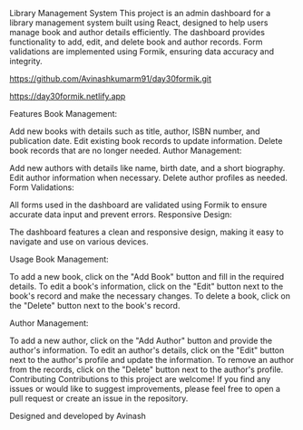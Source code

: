 Library Management System This project is an admin dashboard for a library management system built using React, designed to help users manage book and author details efficiently. The dashboard provides functionality to add, edit, and delete book and author records. Form validations are implemented using Formik, ensuring data accuracy and integrity.

https://github.com/Avinashkumarm91/day30formik.git

https://day30formik.netlify.app

Features Book Management:

Add new books with details such as title, author, ISBN number, and publication date. Edit existing book records to update information. Delete book records that are no longer needed. Author Management:

Add new authors with details like name, birth date, and a short biography. Edit author information when necessary. Delete author profiles as needed. Form Validations:

All forms used in the dashboard are validated using Formik to ensure accurate data input and prevent errors. Responsive Design:

The dashboard features a clean and responsive design, making it easy to navigate and use on various devices.

Usage Book Management:

To add a new book, click on the "Add Book" button and fill in the required details. To edit a book's information, click on the "Edit" button next to the book's record and make the necessary changes. To delete a book, click on the "Delete" button next to the book's record. 

Author Management:

To add a new author, click on the "Add Author" button and provide the author's information. To edit an author's details, click on the "Edit" button next to the author's profile and update the information. To remove an author from the records, click on the "Delete" button next to the author's profile. Contributing Contributions to this project are welcome! If you find any issues or would like to suggest improvements, please feel free to open a pull request or create an issue in the repository.

Designed and developed by Avinash